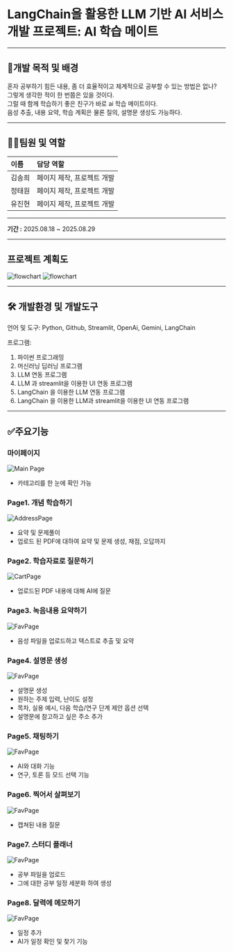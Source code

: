 # LangChain을 활용한 LLM 기반 AI 서비스 개발 프로젝트:   AI 학습 메이트 

***
## 📌개발 목적 및 배경
혼자 공부하기 힘든 내용, 좀 더 효율적이고 체계적으로 공부할 수 있는 방법은 없나?<br> 
그렇게 생각한 적이 한 번쯤은 있을 것이다. <br>
그럴 때 함께 학습하기 좋은 친구가 바로 ai 학습 메이트이다.<br>
음성 추출, 내용 요약, 학습 계획은 물론 질의, 설명문 생성도 가능하다. 


***
## 🧑‍💻팀원 및 역할
| 이름  | 담당 역할           |
|:----|:----------------|
| 김송희 | 페이지 제작, 프로젝트 개발 |
| 정태원 | 페이지 제작, 프로젝트 개발 |
| 유진현 | 페이지 제작, 프로젝트 개발 |
***
**기간 :**  2025.08.18 ~ 2025.08.29
***
## 프로젝트 계획도
![flowchart](doc/flowchart1.png)
![flowchart](doc/flowchart2.png)

***
## 🛠 개발환경 및 개발도구

언어 및 도구: Python, Github, Streamlit, OpenAi, Gemini, LangChain<br>

프로그램:
1. 파이썬 프로그래밍
2. 머신러닝 딥러닝 프로그램
3. LLM 연동 프로그램
4. LLM 과 streamlit을 이용한 UI 연동 프로그램
5. LangChain 을 이용한 LLM 연동 프로그램
6. LangChain 을 이용한 LLM과 streamlit을 이용한 UI 연동 프로그램 <br>


***

## ✅주요기능
### 마이페이지
![Main Page](doc/mainpage.png)
- 카테고리를 한 눈에 확인 가능

### Page1. 개념 학습하기
![AddressPage](doc/page1.png)
- 요약 및 문제풀이
- 업로드 된 PDF에 대하여 요약 및 문제 생성, 채점, 오답까지

### Page2. 학습자료로 질문하기
![CartPage](doc/page2.png)
- 업로드된 PDF 내용에 대해 AI에 질문

### Page3. 녹음내용 요약하기
![FavPage](doc/page3.png)
- 음성 파일을 업로드하고 텍스트로 추출 및 요약

### Page4. 설명문 생성
![FavPage](doc/page4.png)
- 설명문 생성
- 원하는 주제 입력, 난이도 설정
- 목차, 실용 예시, 다음 학습/연구 단계 제안 옵션 선택
- 설명문에 참고하고 싶은 주소 추가

### Page5. 채팅하기 
![FavPage](doc/page5.png)
- AI와 대화 기능
- 연구, 토론 등 모드 선택 기능

### Page6. 찍어서 살펴보기
![FavPage](doc/page6.png)
- 캡쳐된 내용 질문


### Page7. 스터디 플래너 
![FavPage](doc/page7.png)
- 공부 파일을 업로드
- 그에 대한 공부 일정 세분화 하여 생성

### Page8. 달력에 메모하기
![FavPage](doc/page8.png)
- 일정 추가
- AI가 일정 확인 및 찾기 기능
